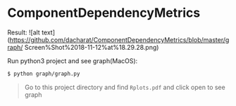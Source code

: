 # ComponentDependencyMetrics

Result:
![alt text](https://github.com/dacharat/ComponentDependencyMetrics/blob/master/graph/
Screen%Shot%2018-11-12%at%18.29.28.png)

Run python3 project and see graph(MacOS):
```sh
$ python graph/graph.py
```

> Go to this project directory and find `Rplots.pdf` and click open to see graph